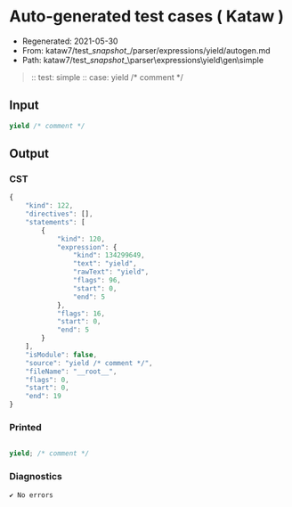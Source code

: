 # Auto-generated test cases ( Kataw )
- Regenerated: 2021-05-30
- From: kataw7/test\__snapshot__/parser/expressions/yield/autogen.md
- Path: kataw7/test\__snapshot__\parser\expressions\yield\gen\simple
> :: test: simple
> :: case: yield /* comment */
## Input

`````js
yield /* comment */
`````
## Output

### CST

```javascript
{
    "kind": 122,
    "directives": [],
    "statements": [
        {
            "kind": 120,
            "expression": {
                "kind": 134299649,
                "text": "yield",
                "rawText": "yield",
                "flags": 96,
                "start": 0,
                "end": 5
            },
            "flags": 16,
            "start": 0,
            "end": 5
        }
    ],
    "isModule": false,
    "source": "yield /* comment */",
    "fileName": "__root__",
    "flags": 0,
    "start": 0,
    "end": 19
}
```

### Printed

```javascript

yield; /* comment */
```

### Diagnostics

```javascript
✔ No errors
```

